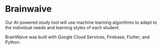 # Brainwaive

Our AI-powered study tool will use machine learning algorithms to adapt to the individual needs and learning styles of each student.

BrainWaive was built with Google Cloud Services, Firebase, Flutter, and Python.
